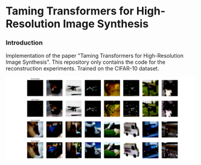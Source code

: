 # Taming Transformers for High-Resolution Image Synthesis

### Introduction
Implementation of the paper "Taming Transformers for High-Resolution Image Synthesis". This repository only contains the code for the reconstruction experiments. Trained on the CIFAR-10 dataset.

![cifa10](imgs/test.png)